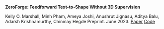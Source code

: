 


**ZeroForge: Feedforward Text-to-Shape Without 3D Supervision**

Kelly O. Marshall, Minh Pham, Ameya Joshi, Anushrut Jignasu, Aditya Balu, Adarsh Krishnamurthy, Chinmay Hegde
Preprint. June 2023. [Paper](https://arxiv.org/abs/2306.08183) [Code](https://github.com/Km3888/ZeroForge)
